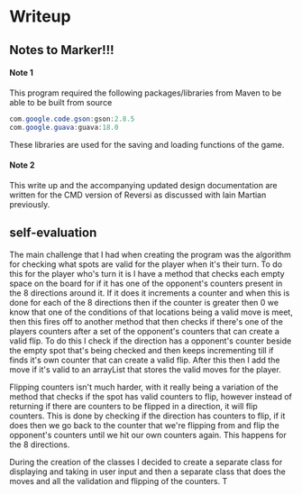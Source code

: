 # Writeup

## Notes to Marker!!!
#### Note 1
This program required the following packages/libraries from Maven to be able to be built from source
```java
com.google.code.gson:gson:2.8.5
com.google.guava:guava:18.0
```
These libraries are used for the saving and loading functions of the game.

#### Note 2
This write up and the accompanying updated design documentation are written for the CMD version of Reversi as discussed with Iain Martian previously.

## self-evaluation

The main challenge that I had when creating the program was the algorithm for checking what spots are valid for the player when it's their turn. To do this for the player who's turn it is I have a method that checks each empty space on the board for if it has one of the opponent's counters present in the 8 directions around it. If it does it increments a counter and when this is done for each of the 8 directions then if the counter is greater then 0 we know that one of the conditions of that locations being a valid move is meet, then this fires off to another method that then checks if there's one of the players counters after a set of the opponent's counters that can create a valid flip. To do this I check if the direction has a opponent's counter beside the empty spot that's being checked and then keeps incrementing till if finds it's own counter that can create a valid flip. After this then I add the move if it's valid to an arrayList that stores the valid moves for the player.

Flipping counters isn't much harder, with it really being a variation of the method that checks if the spot has valid counters to flip, however instead of returning if there are counters to be flipped in a direction, it will flip counters. This is done by checking if the direction has counters to flip, if it does then we go back to the counter that we're flipping from and flip the opponent's counters until we hit our own counters again. This happens for the 8 directions. 

During the creation of the classes I decided to create a separate class for displaying and taking in user input and then a separate class that does the moves and all the validation and flipping of the counters. T